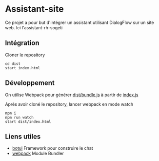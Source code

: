 # Assistant-site

Ce projet a pour but d'intégrer un assistant utilisant DialogFlow sur un site web. Ici l'assistant-rh-sogeti

## Intégration

Cloner le repository

```
cd dist
start index.html
```

## Développement

On utilise Webpack pour générer [dist/bundle.js](dist/bundle.js) à partir de [index.js](index.js)

Après avoir cloné le repository, lancer webpack en mode watch

```
npm i
npm run watch
start dist/index.html
```

## Liens utiles

* [botui](https://botui.org/) Framework pour construire le chat
* [webpack](https://webpack.js.org/concepts/) Module Bundler